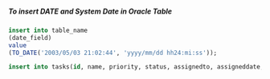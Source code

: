 ##### To insert DATE and System Date in Oracle Table

``` sql
insert into table_name
(date_field)
value
(TO_DATE('2003/05/03 21:02:44', 'yyyy/mm/dd hh24:mi:ss'));
```
``` sql
insert into tasks(id, name, priority, status, assignedto, assigneddate, completeddate) values(1, 'design DB', 'high','pending', 'priya', sysdate,TO_DATE('2023/05/03', 'yyyy/mm/dd'));
```
